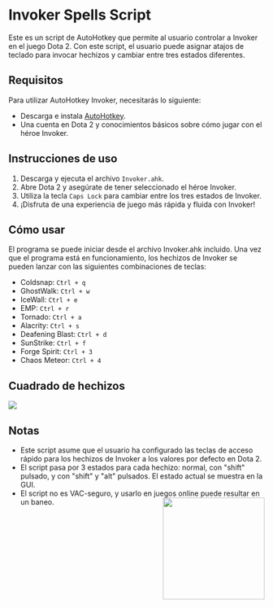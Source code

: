 # Invoker Spells Script

Este es un script de AutoHotkey que permite al usuario controlar a Invoker en el juego Dota 2. Con este script, el usuario puede asignar atajos de teclado para invocar hechizos y cambiar entre tres estados diferentes.

## Requisitos

Para utilizar AutoHotkey Invoker, necesitarás lo siguiente:

- Descarga e instala [AutoHotkey](https://www.autohotkey.com/).
- Una cuenta en Dota 2 y conocimientos básicos sobre cómo jugar con el héroe Invoker.

## Instrucciones de uso

1. Descarga y ejecuta el archivo `Invoker.ahk`.
2. Abre Dota 2 y asegúrate de tener seleccionado el héroe Invoker.
3. Utiliza la tecla `Caps Lock` para cambiar entre los tres estados de Invoker.
4. ¡Disfruta de una experiencia de juego más rápida y fluida con Invoker!

## Cómo usar

El programa se puede iniciar desde el archivo Invoker.ahk incluido. Una vez que el programa está en funcionamiento, los hechizos de Invoker se pueden lanzar con las siguientes combinaciones de teclas:

- Coldsnap: `Ctrl + q`
- GhostWalk: `Ctrl + w`
- IceWall: `Ctrl + e`
- EMP: `Ctrl + r`
- Tornado: `Ctrl + a`
- Alacrity: `Ctrl + s`
- Deafening Blast: `Ctrl + d`
- SunStrike: `Ctrl + f`
- Forge Spirit: `Ctrl + 3`
- Chaos Meteor: `Ctrl + 4`

## Cuadrado de hechizos
<img src="https://i.imgur.com/bVeFlyR.png"/>

## Notas

- Este script asume que el usuario ha configurado las teclas de acceso rápido para los hechizos de Invoker a los valores por defecto en Dota 2.
- El script pasa por 3 estados para cada hechizo: normal, con "shift" pulsado, y con "shift" y "alt" pulsados. El estado actual se muestra en la GUI.
- El script no es VAC-seguro, y usarlo en juegos online puede resultar en un baneo. <img src="https://i.imgur.com/foB6ggL.png" width="200" img align="right" />
